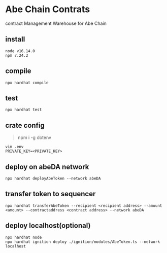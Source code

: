 # Abe Chain Contrats
contract Management Warehouse for Abe Chain

## install
```shell
node v16.14.0
npm 7.24.2
```

## compile
```shell
npx hardhat compile
```

## test
```shell
npx hardhat test
```

## crate config
> npm i -g dotenv
```shell
vim .env
PRIVATE_KEY=<PRIVATE_KEY>
```

## deploy on abeDA network
```shell
npx hardhat deployAbeToken --network abeDA 
```

## transfer token to sequencer
```shell
npx hardhat transferAbeToken --recipient <recipient address> --amount <amount> --contractaddress <contract address> --network abeDA
```

## deploy localhost(optional)
```shell
npx hardhat node
npx hardhat ignition deploy ./ignition/modules/AbeToken.ts --network localhost
```
